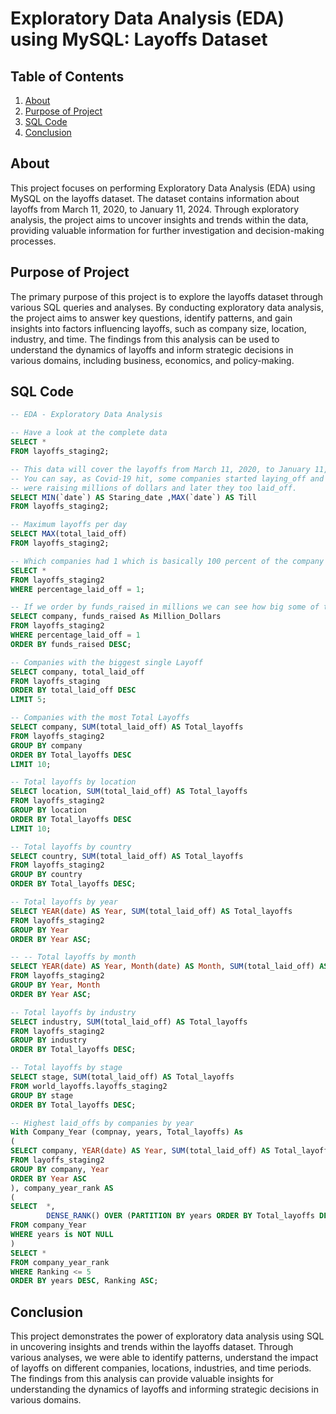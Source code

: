 # Exploratory Data Analysis (EDA) using MySQL: Layoffs Dataset

## Table of Contents

1. [About](#about)
2. [Purpose of Project](#purpose-of-project)
3. [SQL Code](#sql-code)
4. [Conclusion](#conclusion)

## About

This project focuses on performing Exploratory Data Analysis (EDA) using MySQL on the layoffs dataset. The dataset contains information about layoffs from March 11, 2020, to January 11, 2024. Through exploratory analysis, the project aims to uncover insights and trends within the data, providing valuable information for further investigation and decision-making processes.

## Purpose of Project

The primary purpose of this project is to explore the layoffs dataset through various SQL queries and analyses. By conducting exploratory data analysis, the project aims to answer key questions, identify patterns, and gain insights into factors influencing layoffs, such as company size, location, industry, and time. The findings from this analysis can be used to understand the dynamics of layoffs and inform strategic decisions in various domains, including business, economics, and policy-making.

## SQL Code

```sql
-- EDA - Exploratory Data Analysis

-- Have a look at the complete data
SELECT * 
FROM layoffs_staging2;

-- This data will cover the layoffs from March 11, 2020, to January 11, 2024
-- You can say, as Covid-19 hit, some companies started laying_off and some companies
-- were raising millions of dollars and later they too laid_off.
SELECT MIN(`date`) AS Staring_date ,MAX(`date`) AS Till
FROM layoffs_staging2;

-- Maximum layoffs per day
SELECT MAX(total_laid_off)
FROM layoffs_staging2;

-- Which companies had 1 which is basically 100 percent of the company laid off
SELECT *
FROM layoffs_staging2
WHERE percentage_laid_off = 1;

-- If we order by funds_raised in millions we can see how big some of these companies were
SELECT company, funds_raised As Million_Dollars
FROM layoffs_staging2
WHERE percentage_laid_off = 1
ORDER BY funds_raised DESC;

-- Companies with the biggest single Layoff
SELECT company, total_laid_off
FROM layoffs_staging
ORDER BY total_laid_off DESC
LIMIT 5;

-- Companies with the most Total Layoffs
SELECT company, SUM(total_laid_off) AS Total_layoffs
FROM layoffs_staging2
GROUP BY company
ORDER BY Total_layoffs DESC
LIMIT 10;

-- Total layoffs by location
SELECT location, SUM(total_laid_off) AS Total_layoffs
FROM layoffs_staging2
GROUP BY location
ORDER BY Total_layoffs DESC
LIMIT 10;

-- Total layoffs by country
SELECT country, SUM(total_laid_off) AS Total_layoffs
FROM layoffs_staging2
GROUP BY country
ORDER BY Total_layoffs DESC;

-- Total layoffs by year
SELECT YEAR(date) AS Year, SUM(total_laid_off) AS Total_layoffs
FROM layoffs_staging2
GROUP BY Year
ORDER BY Year ASC;

-- -- Total layoffs by month
SELECT YEAR(date) AS Year, Month(date) AS Month, SUM(total_laid_off) AS Total_layoffs
FROM layoffs_staging2
GROUP BY Year, Month
ORDER BY Year ASC;

-- Total layoffs by industry
SELECT industry, SUM(total_laid_off) AS Total_layoffs
FROM layoffs_staging2
GROUP BY industry
ORDER BY Total_layoffs DESC;

-- Total layoffs by stage
SELECT stage, SUM(total_laid_off) AS Total_layoffs
FROM world_layoffs.layoffs_staging2
GROUP BY stage
ORDER BY Total_layoffs DESC;

-- Highest laid_offs by companies by year
With Company_Year (compnay, years, Total_layoffs) As
(
SELECT company, YEAR(date) AS Year, SUM(total_laid_off) AS Total_layoffs
FROM layoffs_staging2
GROUP BY company, Year
ORDER BY Year ASC
), company_year_rank AS
(
SELECT 	*,
		DENSE_RANK() OVER (PARTITION BY years ORDER BY Total_layoffs DESC) AS Ranking
FROM company_Year
WHERE years is NOT NULL
)
SELECT *
FROM company_year_rank
WHERE Ranking <= 5
ORDER BY years DESC, Ranking ASC;
```

## Conclusion

This project demonstrates the power of exploratory data analysis using SQL in uncovering insights and trends within the layoffs dataset. Through various analyses, we were able to identify patterns, understand the impact of layoffs on different companies, locations, industries, and time periods. The findings from this analysis can provide valuable insights for understanding the dynamics of layoffs and informing strategic decisions in various domains.
